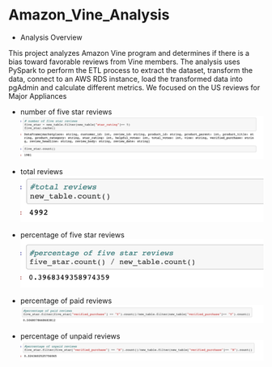 # Amazon_Vine_Analysis

* Analysis Overview

This project analyzes Amazon Vine program and determines if there is a bias toward favorable reviews from Vine members.
The analysis uses PySpark to perform the ETL process to extract the dataset, transform the data, connect to an AWS RDS instance, load the transformed data into pgAdmin and calculate different metrics.
We focused on the US reviews for Major Appliances

* number of five star reviews
![Alt-Text](https://github.com/ali8261/Amazon_Vine_Analysis/blob/main/images/number%20of%20five%20star%20reviews.png)

* total reviews
![Alt-Text](https://github.com/ali8261/Amazon_Vine_Analysis/blob/main/images/total%20reviews.png)

* percentage of five star reviews
![Alt-Text](https://github.com/ali8261/Amazon_Vine_Analysis/blob/main/images/percentage%20of%20five%20star%20reviews.png)

* percentage of paid reviews
![Alt-Text](https://github.com/ali8261/Amazon_Vine_Analysis/blob/main/images/percentage%20of%20paid%20reviews.png)

* percentage of unpaid reviews
![Alt-Text](https://github.com/ali8261/Amazon_Vine_Analysis/blob/main/images/percentage%20of%20unpaid%20reviews.png)



